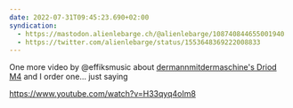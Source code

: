 ```yaml
---
date: 2022-07-31T09:45:23.690+02:00
syndication:
  - https://mastodon.alienlebarge.ch/@alienlebarge/108740844655001940
  - https://twitter.com/alienlebarge/status/1553648369222008833
---
```

One more video by @effiksmusic about [dermannmitdermaschine's Driod M4](https://shop.dermannmitdermaschine.de/collections/frontpage/products/m4) and I order one... just saying

https://www.youtube.com/watch?v=H33qyq4oIm8
